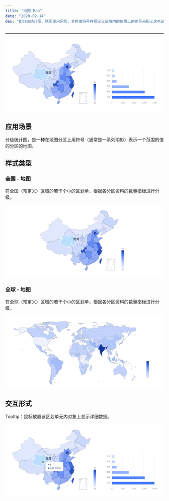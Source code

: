 ```yaml
---
title: "地图 Map"
date: "2020-02-14"
des: "即分级统计图，贴图使用阴影，着色或符号在预定义区域内的位置上的差异来指示这些区域中某个属性或数量的平均值。"
---
```


---

![map-1](map-1.jpg)

## 应用场景

分级统计图，是一种在地图分区上用符号（通常是一系列阴影）表示一个范围的值的分区的地图。

## 样式类型

### 全国 - 地图

在全国（预定义）区域的若干个小的区划单，根据各分区资料的数量指标进行分级。

![map-2](map-2.jpg)

### 全球 - 地图

在全球（预定义）区域的若干个小的区划单，根据各分区资料的数量指标进行分级。

![map-3](map-3.jpg)

## 交互形式

Tooltip：鼠标放置该区划单元内对象上显示详细数据。

![map-4](map-4.jpg)
